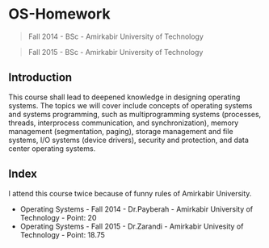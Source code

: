 # OS-Homework
> Fall 2014 - BSc - Amirkabir University of Technology

> Fall 2015 - BSc - Amirkabir University of Technology

## Introduction
This course shall lead to deepened knowledge in designing operating systems.
The topics we will cover include concepts of operating systems and systems programming,
such as multiprogramming systems (processes, threads, interprocess communication, and synchronization),
memory management (segmentation, paging), storage management and file systems, I/O systems (device drivers),
security and protection, and data center operating systems.

## Index
I attend this course twice because of funny rules of Amirkabir University.
* Operating Systems - Fall 2014 - Dr.Payberah - Amirkabir University of Technology - Point: 20
* Operating Systems - Fall 2015 - Dr.Zarandi - Amirkabir Univesity of Technology - Point: 18.75
